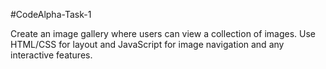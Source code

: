 #CodeAlpha-Task-1

Create an image gallery where users can view a collection of images. Use HTML/CSS for layout and JavaScript for image navigation and any interactive features.
